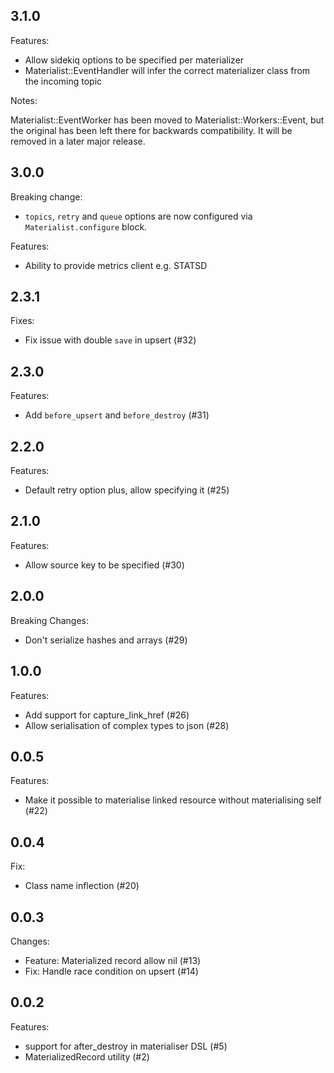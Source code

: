 ## 3.1.0

Features:
- Allow sidekiq options to be specified per materializer
- Materialist::EventHandler will infer the correct materializer class from the incoming topic

Notes:

Materialist::EventWorker has been moved to Materialist::Workers::Event, but the original has 
been left there for backwards compatibility. It will be removed in a later major release. 

## 3.0.0

Breaking change:
- `topics`, `retry` and `queue` options are now configured via `Materialist.configure` block.

Features:
- Ability to provide metrics client e.g. STATSD

## 2.3.1

Fixes:
- Fix issue with double `save` in upsert (#32)

## 2.3.0

Features:
 - Add `before_upsert` and `before_destroy` (#31)

## 2.2.0

Features:

- Default retry option plus, allow specifying it (#25)

## 2.1.0

Features:

- Allow source key to be specified (#30)

## 2.0.0

Breaking Changes:

- Don't serialize hashes and arrays (#29)

## 1.0.0

Features:

- Add support for capture_link_href (#26)
- Allow serialisation of complex types to json (#28)

## 0.0.5

Features:

- Make it possible to materialise linked resource without materialising self (#22)

## 0.0.4

Fix:

- Class name inflection (#20)

## 0.0.3

Changes:

- Feature: Materialized record allow nil (#13)
- Fix: Handle race condition on upsert (#14)

## 0.0.2

Features:

- support for after_destroy in materialiser DSL (#5)
- MaterializedRecord utility (#2)
